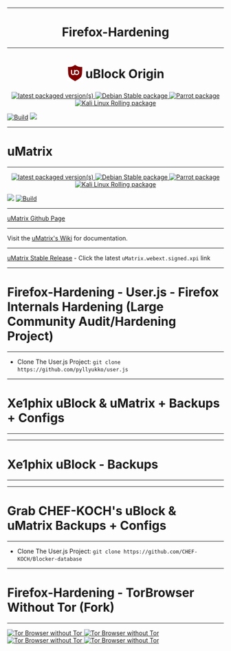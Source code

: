 *** 

<h1 align="center">
    Firefox-Hardening
</h1>

*** 



<h1 align="center">
    <sub>
        <img  src="https://raw.githubusercontent.com/gorhill/uBlock/master/doc/img/icon38@2x.png" height="38" width="38">
    </sub>
uBlock Origin
</h1>


<p align="center">
    <a href="https://repology.org/project/ffext:ublock-origin/versions">
        <img src="https://repology.org/badge/latest-versions/ffext:ublock-origin.svg" alt="latest packaged version(s)">
    </a>
    <a href="https://repology.org/project/ffext:ublock-origin/versions">
        <img src="https://repology.org/badge/version-for-repo/debian_stable/ffext:ublock-origin.svg" alt="Debian Stable package">
    </a>
    <a href="https://repology.org/project/ffext:ublock-origin/versions">
        <img src="https://repology.org/badge/version-for-repo/parrot/ffext:ublock-origin.svg" alt="Parrot package">
    </a>
    <a href="https://repology.org/project/ffext:ublock-origin/versions">
        <img src="https://repology.org/badge/version-for-repo/kali_rolling/ffext:ublock-origin.svg" alt="Kali Linux Rolling package">
    </a>
</p>

[![Build](https://travis-ci.org/gorhill/uBlock.svg?branch=master)](https://travis-ci.org/gorhill/uBlock)
[<img src="https://travis-ci.org/gorhill/uBlock.svg?branch=master" height="16">](https://travis-ci.org/gorhill/uBlock)





***
# uMatrix
***


<p align="center">
    <a href="https://repology.org/project/umatrix/versions">
        <img src="https://repology.org/badge/latest-versions/umatrix.svg" alt="latest packaged version(s)">
    </a>
    <a href="https://repology.org/project/umatrix/versions">
        <img src="https://repology.org/badge/version-for-repo/debian_stable/umatrix.svg" alt="Debian Stable package">
    </a>
    <a href="https://repology.org/project/umatrix/versions">
        <img src="https://repology.org/badge/version-for-repo/parrot/umatrix.svg" alt="Parrot package">
    </a>
    <a href="https://repology.org/project/umatrix/versions">
        <img src="https://repology.org/badge/version-for-repo/kali_rolling/umatrix.svg" alt="Kali Linux Rolling package">
    </a>
</p>

[<img src="https://travis-ci.org/gorhill/uMatrix.svg?branch=master" height="16">](https://travis-ci.org/gorhill/uMatrix)
[![Build](https://travis-ci.org/gorhill/uMatrix.svg?branch=master)](https://travis-ci.org/gorhill/uMatrix)


___
[uMatrix Github Page](https://github.com/gorhill/uMatrix)
___
Visit the [uMatrix's Wiki](https://github.com/gorhill/uMatrix/wiki) for documentation.
___
[uMatrix Stable Release](https://github.com/gorhill/uMatrix/releases) - Click the latest `uMatrix.webext.signed.xpi` link


***
# Firefox-Hardening - User.js - Firefox Internals Hardening (Large Community Audit/Hardening Project)
***
 * Clone The User.js Project: `git clone https://github.com/pyllyukko/user.js`


***
# Xe1phix uBlock & uMatrix + Backups + Configs
***



***
# Xe1phix uBlock - Backups
***



***
# Grab CHEF-KOCH's uBlock & uMatrix Backups + Configs
***
 * Clone The User.js Project: `git clone https://github.com/CHEF-KOCH/Blocker-database`



***
# Firefox-Hardening - TorBrowser Without Tor (Fork)
***
<a href="https://www.whonix.org/wiki/Tor_Browser_without_Tor">
   <img src="https://img.shields.io/badge/Firefox--Hardening-Tor%20Browser%20without%20Tor-blueviolet?style=flat&logo=tails" alt="Tor Browser without Tor">
</a>
<a href="https://www.whonix.org/wiki/Tor_Browser_without_Tor">
   <img src="https://img.shields.io/badge/Firefox--Hardening-Tor%20Browser%20without%20Tor-blueviolet?style=flat&logo=tor" alt="Tor Browser without Tor">
</a>
<br>
<a href="https://www.whonix.org/wiki/Tor_Browser_without_Tor">
   <img src="https://img.shields.io/badge/Firefox--Hardening-Tor%20Browser%20without%20Tor-blueviolet?style=for-the-badge&logo=tails" alt="Tor Browser without Tor">
</a>
<a href="https://www.whonix.org/wiki/Tor_Browser_without_Tor">
   <img src="https://img.shields.io/badge/Firefox--Hardening-Tor%20Browser%20without%20Tor-blueviolet?style=for-the-badge&logo=tor" alt="Tor Browser without Tor">
</a>


